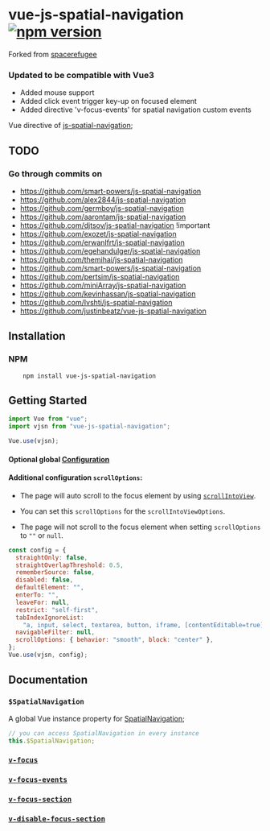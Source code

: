 # vue-js-spatial-navigation [![npm version](http://img.shields.io/npm/v/vue-js-spatial-navigation.svg?style=flat)](https://npmjs.org/package/vue-js-spatial-navigation "View this project on npm")

Forked from [spacerefugee](https://github.com/spacerefugee/vue-js-spatial-navigation)

### Updated to be compatible with Vue3

- Added mouse support
- Added click event trigger key-up on focused element
- Added directive 'v-focus-events' for spatial navigation custom events

Vue directive of [js-spatial-navigation](https://github.com/luke-chang/js-spatial-navigation);

## TODO
### Go through commits on 
- https://github.com/smart-powers/js-spatial-navigation
- https://github.com/alex2844/js-spatial-navigation
- https://github.com/germboy/js-spatial-navigation
- https://github.com/aarontam/js-spatial-navigation
- https://github.com/djtsov/js-spatial-navigation !important
- https://github.com/exozet/js-spatial-navigation
- https://github.com/erwanlfrt/js-spatial-navigation
- https://github.com/egehandulger/js-spatial-navigation
- https://github.com/themihai/js-spatial-navigation
- https://github.com/smart-powers/js-spatial-navigation
- https://github.com/pertsim/js-spatial-navigation
- https://github.com/miniArray/js-spatial-navigation
- https://github.com/kevinhassan/js-spatial-navigation
- https://github.com/Ivshti/js-spatial-navigation
- https://github.com/justinbeatz/vue-js-spatial-navigation

## Installation

### NPM

```shell
    npm install vue-js-spatial-navigation
```

## Getting Started

```javascript
import Vue from "vue";
import vjsn from "vue-js-spatial-navigation";

Vue.use(vjsn);
```

#### Optional global [Configuration](https://github.com/luke-chang/js-spatial-navigation#configuration)

#### Additional configuration `scrollOptions`:

- The page will auto scroll to the focus element by using [`scrollIntoView`](https://developer.mozilla.org/en-US/docs/Web/API/Element/scrollIntoView).

- You can set this `scrollOptions` for the `scrollIntoViewOptions`.

- The page will not scroll to the focus element when setting `scrollOptions` to `""` or `null`.

```javascript
const config = {
  straightOnly: false,
  straightOverlapThreshold: 0.5,
  rememberSource: false,
  disabled: false,
  defaultElement: "",
  enterTo: "",
  leaveFor: null,
  restrict: "self-first",
  tabIndexIgnoreList:
    "a, input, select, textarea, button, iframe, [contentEditable=true]",
  navigableFilter: null,
  scrollOptions: { behavior: "smooth", block: "center" },
};
Vue.use(vjsn, config);
```

## Documentation

### `$SpatialNavigation`

A global Vue instance property for [SpatialNavigation](https://github.com/luke-chang/js-spatial-navigation#api-reference);

```javascript
// you can access SpatialNavigation in every instance
this.$SpatialNavigation;
```

### [`v-focus`](https://github.com/Syncronet-APS/vue-js-spatial-navigation/blob/master/docs/v-focus.md)

### [`v-focus-events`](https://github.com/Syncronet-APS/vue-js-spatial-navigation/blob/master/docs/v-focus-events.md)

### [`v-focus-section`](https://github.com/Syncronet-APS/vue-js-spatial-navigation/blob/master/docs/v-focus-section.md)

### [`v-disable-focus-section`](https://github.com/Syncronet-APS/vue-js-spatial-navigation/blob/master/docs/v-disable-focus-section.md)
